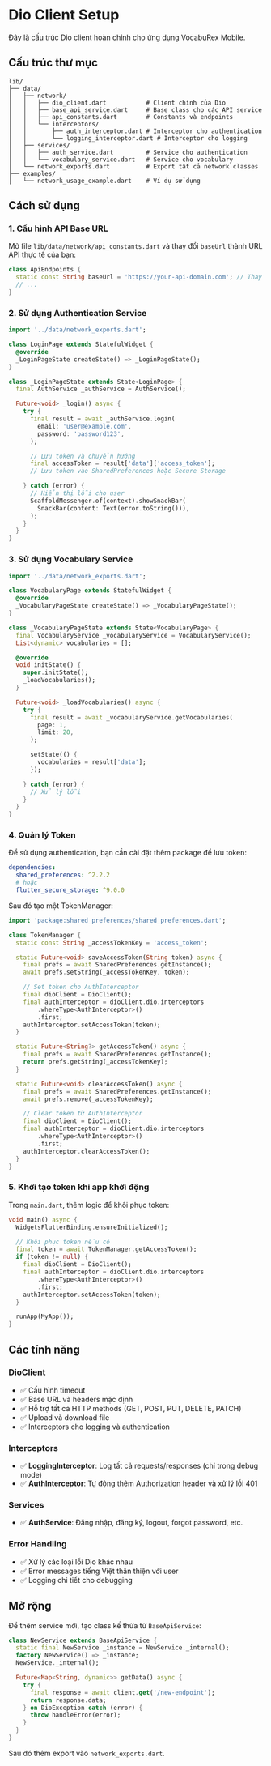# Dio Client Setup

Đây là cấu trúc Dio client hoàn chỉnh cho ứng dụng VocabuRex Mobile.

## Cấu trúc thư mục

```
lib/
├── data/
│   ├── network/
│   │   ├── dio_client.dart           # Client chính của Dio
│   │   ├── base_api_service.dart     # Base class cho các API service
│   │   ├── api_constants.dart        # Constants và endpoints
│   │   └── interceptors/
│   │       ├── auth_interceptor.dart # Interceptor cho authentication
│   │       └── logging_interceptor.dart # Interceptor cho logging
│   ├── services/
│   │   ├── auth_service.dart         # Service cho authentication
│   │   └── vocabulary_service.dart   # Service cho vocabulary
│   └── network_exports.dart          # Export tất cả network classes
├── examples/
│   └── network_usage_example.dart    # Ví dụ sử dụng
```

## Cách sử dụng

### 1. Cấu hình API Base URL

Mở file `lib/data/network/api_constants.dart` và thay đổi `baseUrl` thành URL API thực tế của bạn:

```dart
class ApiEndpoints {
  static const String baseUrl = 'https://your-api-domain.com'; // Thay đổi URL này
  // ...
}
```

### 2. Sử dụng Authentication Service

```dart
import '../data/network_exports.dart';

class LoginPage extends StatefulWidget {
  @override
  _LoginPageState createState() => _LoginPageState();
}

class _LoginPageState extends State<LoginPage> {
  final AuthService _authService = AuthService();

  Future<void> _login() async {
    try {
      final result = await _authService.login(
        email: 'user@example.com',
        password: 'password123',
      );

      // Lưu token và chuyển hướng
      final accessToken = result['data']['access_token'];
      // Lưu token vào SharedPreferences hoặc Secure Storage

    } catch (error) {
      // Hiển thị lỗi cho user
      ScaffoldMessenger.of(context).showSnackBar(
        SnackBar(content: Text(error.toString())),
      );
    }
  }
}
```

### 3. Sử dụng Vocabulary Service

```dart
import '../data/network_exports.dart';

class VocabularyPage extends StatefulWidget {
  @override
  _VocabularyPageState createState() => _VocabularyPageState();
}

class _VocabularyPageState extends State<VocabularyPage> {
  final VocabularyService _vocabularyService = VocabularyService();
  List<dynamic> vocabularies = [];

  @override
  void initState() {
    super.initState();
    _loadVocabularies();
  }

  Future<void> _loadVocabularies() async {
    try {
      final result = await _vocabularyService.getVocabularies(
        page: 1,
        limit: 20,
      );

      setState(() {
        vocabularies = result['data'];
      });

    } catch (error) {
      // Xử lý lỗi
    }
  }
}
```

### 4. Quản lý Token

Để sử dụng authentication, bạn cần cài đặt thêm package để lưu token:

```yaml
dependencies:
  shared_preferences: ^2.2.2
  # hoặc
  flutter_secure_storage: ^9.0.0
```

Sau đó tạo một TokenManager:

```dart
import 'package:shared_preferences/shared_preferences.dart';

class TokenManager {
  static const String _accessTokenKey = 'access_token';

  static Future<void> saveAccessToken(String token) async {
    final prefs = await SharedPreferences.getInstance();
    await prefs.setString(_accessTokenKey, token);

    // Set token cho AuthInterceptor
    final dioClient = DioClient();
    final authInterceptor = dioClient.dio.interceptors
        .whereType<AuthInterceptor>()
        .first;
    authInterceptor.setAccessToken(token);
  }

  static Future<String?> getAccessToken() async {
    final prefs = await SharedPreferences.getInstance();
    return prefs.getString(_accessTokenKey);
  }

  static Future<void> clearAccessToken() async {
    final prefs = await SharedPreferences.getInstance();
    await prefs.remove(_accessTokenKey);

    // Clear token từ AuthInterceptor
    final dioClient = DioClient();
    final authInterceptor = dioClient.dio.interceptors
        .whereType<AuthInterceptor>()
        .first;
    authInterceptor.clearAccessToken();
  }
}
```

### 5. Khởi tạo token khi app khởi động

Trong `main.dart`, thêm logic để khôi phục token:

```dart
void main() async {
  WidgetsFlutterBinding.ensureInitialized();

  // Khôi phục token nếu có
  final token = await TokenManager.getAccessToken();
  if (token != null) {
    final dioClient = DioClient();
    final authInterceptor = dioClient.dio.interceptors
        .whereType<AuthInterceptor>()
        .first;
    authInterceptor.setAccessToken(token);
  }

  runApp(MyApp());
}
```

## Các tính năng

### DioClient

- ✅ Cấu hình timeout
- ✅ Base URL và headers mặc định
- ✅ Hỗ trợ tất cả HTTP methods (GET, POST, PUT, DELETE, PATCH)
- ✅ Upload và download file
- ✅ Interceptors cho logging và authentication

### Interceptors

- ✅ **LoggingInterceptor**: Log tất cả requests/responses (chỉ trong debug mode)
- ✅ **AuthInterceptor**: Tự động thêm Authorization header và xử lý lỗi 401

### Services

- ✅ **AuthService**: Đăng nhập, đăng ký, logout, forgot password, etc.

### Error Handling

- ✅ Xử lý các loại lỗi Dio khác nhau
- ✅ Error messages tiếng Việt thân thiện với user
- ✅ Logging chi tiết cho debugging

## Mở rộng

Để thêm service mới, tạo class kế thừa từ `BaseApiService`:

```dart
class NewService extends BaseApiService {
  static final NewService _instance = NewService._internal();
  factory NewService() => _instance;
  NewService._internal();

  Future<Map<String, dynamic>> getData() async {
    try {
      final response = await client.get('/new-endpoint');
      return response.data;
    } on DioException catch (error) {
      throw handleError(error);
    }
  }
}
```

Sau đó thêm export vào `network_exports.dart`.
